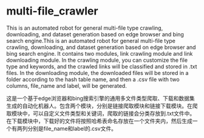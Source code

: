 # multi-file_crawler
This is an automated robot for general multi-file type crawling, downloading, and dataset generation based on edge browser and bing search engine.This is an automated robot for general multi-file type crawling, downloading, and dataset generation based on edge browser and bing search engine. It contains two modules, link crawling module and link downloading module. In the crawling module, you can customize the file type and keywords, and the crawled links will be classified and stored in .txt files. In the downloading module, the downloaded files will be stored in a folder according to the hash table name, and then a .csv file with two columns, file_name and label, will be generated.

这是一个基于edge浏览器和bing搜索引擎的通用多文件类型爬取、下载和数据集生成的自动化机器人。包含两个模块，分别是链接爬取模块和链接下载模块。在爬取模块中，可以自定义文件类型和关键词，爬取的链接会分类存放到.txt文件中。在下载模块中，下载好的文件将按照哈希表命名存放在一个文件夹内，然后生成一个有两列分别是file_name和label的.csv文件。
